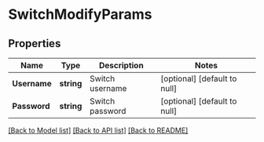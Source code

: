 # SwitchModifyParams

## Properties
Name | Type | Description | Notes
------------ | ------------- | ------------- | -------------
**Username** | **string** | Switch username | [optional] [default to null]
**Password** | **string** | Switch password | [optional] [default to null]

[[Back to Model list]](../README.md#documentation-for-models) [[Back to API list]](../README.md#documentation-for-api-endpoints) [[Back to README]](../README.md)


